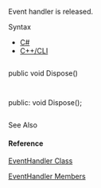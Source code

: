 Event handler is released.

Syntax

* [C#](#i-syntax-CS)
* [C++/CLI](#i-syntax-CPP2005)

```
```
public void Dispose()
```
```

```
```
public:
void Dispose();
```
```



See Also

#### Reference

[EventHandler Class](Eplan.EplApi.AFu~Eplan.EplApi.ApplicationFramework.EventHandler.html)
  
[EventHandler Members](Eplan.EplApi.AFu~Eplan.EplApi.ApplicationFramework.EventHandler_members.html)
